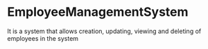 # EmployeeManagementSystem
It is a system that allows creation, updating, viewing and deleting of employees in the system
